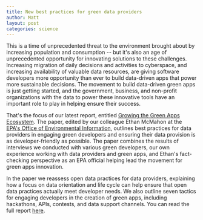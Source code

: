 ```yaml
---
title: New best practices for green data providers
author: Matt
layout: post
categories: science
---
```


This is a time of unprecedented threat to the environment brought about by increasing population and consumption -- but it's also an age of unprecedented opportunity for innovating solutions to these challenges. Increasing migration of daily decisions and activities to cyberspace, and increasing availability of valuable data resources, are giving software developers more opportunity than ever to build data-driven apps that power more sustainable decisions. The movement to build data-driven green apps is just getting started, and the government, business, and non-profit organizations with the data to power these innovative tools have an important role to play in helping ensure their success.

That's the focus of our latest report, entitled [Growing the Green Apps Ecosystem](http://attachments.brighterplanet.com/press_items/local_copies/100/original/green_apps_paper.pdf?1320771649). The paper, edited by our colleague Ethan McMahon at the [EPA's Office of Environmental Information](http://www.epa.gov/aboutepa/oei.html), outlines best practices for data providers in engaging green developers and ensuring their data provision is as developer-friendly as possible. The paper combines the results of interviews we conducted with various green developers, our own experience working with data providers and green apps, and Ethan's fact-checking perspective as an EPA official helping lead the movement for green apps innovation.

In the paper we reassess open data practices for data providers, explaining how a focus on data orientation and life cycle can help ensure that open data practices actually meet developer needs. We also outline seven tactics for engaging developers in the creation of green apps, including hackathons, APIs, contests, and data support channels. You can read the full report [here](http://attachments.brighterplanet.com/press_items/local_copies/100/original/green_apps_paper.pdf?1320771649).
